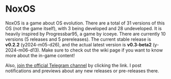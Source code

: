 # NoxOS

NoxOS is a game about OS evolution. There are a total of 31 versions of this OS (not the game itself), with 3 being developed and 28 undeveloped. It is heavily inspired by Progressbar95, a game by icoeye. There are currently 10 versions (5 releases and 5 prereleases). The current stable release is **v0.2.2** (y2024-m05-d26), and the actual latest version is **v0.3-beta2** (y-2024-m06-d13). Make sure to check out the wiki page if you want to know more about the in-game content!

Also, [join the official Telegram channel](https://t.me/NoxOS_game) by clicking the link. I post notifications and previews about any new releases or pre-releases there.
